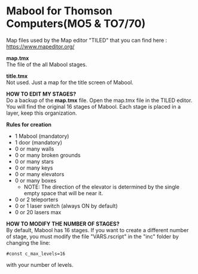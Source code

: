# Mabool for Thomson Computers(MO5 & TO7/70)

Map files used by the Map editor "TILED" that you can find here : https://www.mapeditor.org/

<b>map.tmx</b><br>
The file of the all Mabool stages.

<b>title.tmx</b><br>
Not used. Just a map for the title screen of Mabool.

<b>HOW TO EDIT MY STAGES?</b><br>
Do a backup of the <b>map.tmx</b> file. Open the map.tmx file in the TILED editor. You will find the original 16 stages of Mabool. Each stage is placed in a layer, keep this organization. 

<b>Rules for creation</b>
- 1 Mabool (mandatory)
- 1 door (mandatory)
- 0 or many walls
- 0 or many broken grounds
- 0 or many stars
- 0 or many keys
- 0 or many elevators
- 0 or many boxes
  - NOTE: The direction of the elevator is determined by the single empty space that will be near it.
- 0 or 2 teleporters
- 0 or 1 laser switch (always ON by default)
- 0 or 20 lasers max

<b>HOW TO MODIFY THE NUMBER OF STAGES?</b><br>
By default, Mabool has 16 stages. If you want to create a different number of stage, you must modify the file "VARS.rscript" in the "inc" folder by changing the line:
```
#const c_max_levels=16
```
with your number of levels.

